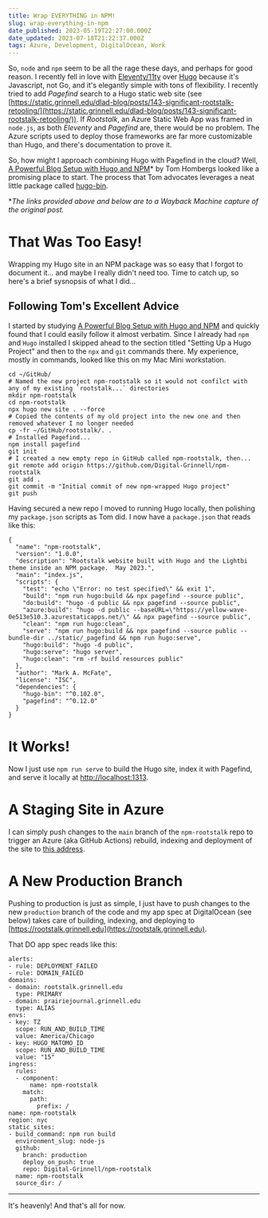 ```yaml
---
title: Wrap EVERYTHING in NPM!
slug: wrap-everything-in-npm
date_published: 2023-05-19T22:27:00.000Z
date_updated: 2023-07-18T21:22:37.000Z
tags: Azure, Development, DigitalOcean, Work
---
```


So, `node` and `npm` seem to be all the rage these days, and perhaps for good reason.  I recently fell in love with [Eleventy/11ty](https://www.11ty.dev) over [Hugo](https://gohugo.io) because it's Javascript, not Go, and it's elegantly simple with tons of flexibility.  I recently tried to add *Pagefind* search to a Hugo static web site (see [https://static.grinnell.edu/dlad-blog/posts/143-significant-rootstalk-retooling/](https://static.grinnell.edu/dlad-blog/posts/143-significant-rootstalk-retooling/)).  If *Rootstalk*, an Azure Static Web App was framed in `node.js`, as both *Eleventy* and *Pagefind* are, there would be no problem.  The Azure scripts used to deploy those frameworks are far more customizable than Hugo, and there's documentation to prove it.

So, how might I approach combining Hugo with Pagefind in the cloud?  Well, [A Powerful Blog Setup with Hugo and NPM](https://web.archive.org/web/20220818082611/https://www.blogtrack.io/blog/powerful-blog-setup-with-hugo-and-npm/)* by Tom Hombergs looked like a promising place to start.  The process that Tom advocates leverages a neat little package called [hugo-bin](https://www.npmjs.com/package/hugo-bin).

**The links provided above and below are to a Wayback Machine capture of the original post.*

# That Was Too Easy!

Wrapping my Hugo site in an NPM package was so easy that I forgot to document it... and maybe I really didn't need too.  Time to catch up, so here's a brief sysnopsis of what I did...

## Following Tom's Excellent Advice

I started by studying [A Powerful Blog Setup with Hugo and NPM](https://web.archive.org/web/20220818082611/https://www.blogtrack.io/blog/powerful-blog-setup-with-hugo-and-npm/) and quickly found that I could easily follow it almost verbatim.  Since I already had `npm` and `Hugo` installed I skipped ahead to the section titled "Setting Up a Hugo Project" and then to the `npx` and `git` commands there.  My experience, mostly in commands, looked like this on my Mac Mini workstation.

    cd ~/GitHub/
    # Named the new project npm-rootstalk so it would not confilct with any of my existing `rootstalk...` directories
    mkdir npm-rootstalk      
    cd npm-rootstalk
    npx hugo new site . --force
    # Copied the contents of my old project into the new one and then removed whatever I no longer needed
    cp -fr ~/GitHub/rootstalk/. .  
    # Installed Pagefind...
    npm install pagefind
    git init
    # I created a new empty repo in GitHub called npm-rootstalk, then...
    git remote add origin https://github.com/Digital-Grinnell/npm-rootstalk 
    git add . 
    git commit -m "Initial commit of new npm-wrapped Hugo project"
    git push
    

Having secured a new repo I moved to running Hugo locally, then polishing my `package.json` scripts as Tom did.  I now have a `package.json` that reads like this:

    {
      "name": "npm-rootstalk",
      "version": "1.0.0",
      "description": "Rootstalk website built with Hugo and the Lightbi theme inside an NPM package.  May 2023.",
      "main": "index.js",
      "scripts": {
        "test": "echo \"Error: no test specified\" && exit 1",
        "build": "npm run hugo:build && npx pagefind --source public",
        "do:build": "hugo -d public && npx pagefind --source public",
        "azure:build": "hugo -d public --baseURL=\"https://yellow-wave-0e513e510.3.azurestaticapps.net/\" && npx pagefind --source public",
        "clean": "npm run hugo:clean",
        "serve": "npm run hugo:build && npx pagefind --source public --bundle-dir ../static/_pagefind && npm run hugo:serve",
        "hugo:build": "hugo -d public",
        "hugo:serve": "hugo server",
        "hugo:clean": "rm -rf build resources public"
      },
      "author": "Mark A. McFate",
      "license": "ISC",
      "dependencies": {
        "hugo-bin": "^0.102.0",
        "pagefind": "^0.12.0"
      }
    }
    

# It Works!

Now I just use `npm run serve` to build the Hugo site, index it with Pagefind, and serve it locally at [http://localhost:1313](http://localhost:1313).

# A Staging Site in Azure

I can simply push changes to the `main` branch of the `npm-rootstalk` repo to trigger an Azure (aka GitHub Actions) rebuild, indexing and deployment of the site to [this address](https://yellow-wave-0e513e510.3.azurestaticapps.net/).

# A New Production Branch

Pushing to production is just as simple, I just have to push changes to the new `production` branch of the code and my app spec at DigitalOcean (see below) takes care of building, indexing, and deploying to [https://rootstalk.grinnell.edu](https://rootstalk.grinnell.edu).

That DO app spec reads like this:

    alerts:
    - rule: DEPLOYMENT_FAILED
    - rule: DOMAIN_FAILED
    domains:
    - domain: rootstalk.grinnell.edu
      type: PRIMARY
    - domain: prairiejournal.grinnell.edu
      type: ALIAS
    envs:
    - key: TZ
      scope: RUN_AND_BUILD_TIME
      value: America/Chicago
    - key: HUGO_MATOMO_ID
      scope: RUN_AND_BUILD_TIME
      value: "15"
    ingress:
      rules:
      - component:
          name: npm-rootstalk
        match:
          path:
            prefix: /
    name: npm-rootstalk
    region: nyc
    static_sites:
    - build_command: npm run build
      environment_slug: node-js
      github:
        branch: production
        deploy_on_push: true
        repo: Digital-Grinnell/npm-rootstalk
      name: npm-rootstalk
      source_dir: /
    

---

It's heavenly!  And that's all for now.
